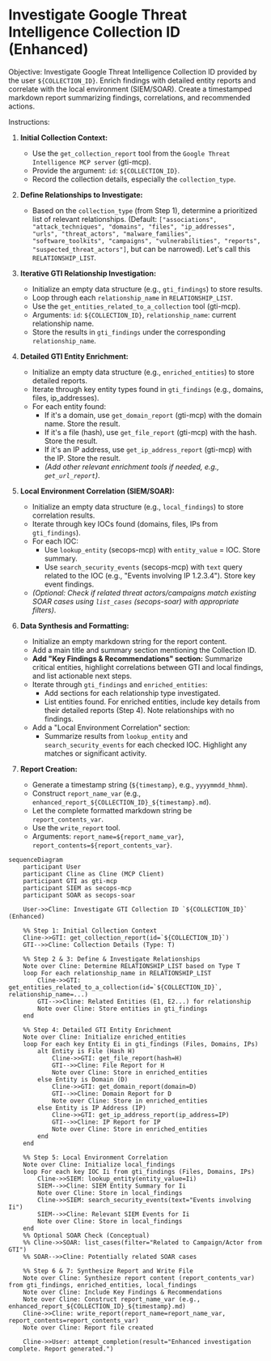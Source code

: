 # Investigate Google Threat Intelligence Collection ID (Enhanced)

Objective: Investigate Google Threat Intelligence Collection ID provided by the user `${COLLECTION_ID}`. Enrich findings with detailed entity reports and correlate with the local environment (SIEM/SOAR). Create a timestamped markdown report summarizing findings, correlations, and recommended actions.

Instructions:

1.  **Initial Collection Context:**
    *   Use the `get_collection_report` tool from the `Google Threat Intelligence MCP server` (gti-mcp).
    *   Provide the argument: `id`: `${COLLECTION_ID}`.
    *   Record the collection details, especially the `collection_type`.

2.  **Define Relationships to Investigate:**
    *   Based on the `collection_type` (from Step 1), determine a prioritized list of relevant relationships. (Default: `["associations", "attack_techniques", "domains", "files", "ip_addresses", "urls", "threat_actors", "malware_families", "software_toolkits", "campaigns", "vulnerabilities", "reports", "suspected_threat_actors"]`, but can be narrowed). Let's call this `RELATIONSHIP_LIST`.

3.  **Iterative GTI Relationship Investigation:**
    *   Initialize an empty data structure (e.g., `gti_findings`) to store results.
    *   Loop through each `relationship_name` in `RELATIONSHIP_LIST`.
    *   Use the `get_entities_related_to_a_collection` tool (gti-mcp).
    *   Arguments: `id`: `${COLLECTION_ID}`, `relationship_name`: current relationship name.
    *   Store the results in `gti_findings` under the corresponding `relationship_name`.

4.  **Detailed GTI Entity Enrichment:**
    *   Initialize an empty data structure (e.g., `enriched_entities`) to store detailed reports.
    *   Iterate through key entity types found in `gti_findings` (e.g., domains, files, ip_addresses).
    *   For each entity found:
        *   If it's a domain, use `get_domain_report` (gti-mcp) with the domain name. Store the result.
        *   If it's a file (hash), use `get_file_report` (gti-mcp) with the hash. Store the result.
        *   If it's an IP address, use `get_ip_address_report` (gti-mcp) with the IP. Store the result.
        *   *(Add other relevant enrichment tools if needed, e.g., `get_url_report`)*.

5.  **Local Environment Correlation (SIEM/SOAR):**
    *   Initialize an empty data structure (e.g., `local_findings`) to store correlation results.
    *   Iterate through key IOCs found (domains, files, IPs from `gti_findings`).
    *   For each IOC:
        *   Use `lookup_entity` (secops-mcp) with `entity_value` = IOC. Store summary.
        *   Use `search_security_events` (secops-mcp) with `text` query related to the IOC (e.g., "Events involving IP 1.2.3.4"). Store key event findings.
    *   *(Optional: Check if related threat actors/campaigns match existing SOAR cases using `list_cases` (secops-soar) with appropriate filters)*.

6.  **Data Synthesis and Formatting:**
    *   Initialize an empty markdown string for the report content.
    *   Add a main title and summary section mentioning the Collection ID.
    *   **Add "Key Findings & Recommendations" section:** Summarize critical entities, highlight correlations between GTI and local findings, and list actionable next steps.
    *   Iterate through `gti_findings` and `enriched_entities`:
        *   Add sections for each relationship type investigated.
        *   List entities found. For enriched entities, include key details from their detailed reports (Step 4). Note relationships with no findings.
    *   Add a "Local Environment Correlation" section:
        *   Summarize results from `lookup_entity` and `search_security_events` for each checked IOC. Highlight any matches or significant activity.

7.  **Report Creation:**
    *   Generate a timestamp string (`${timestamp}`, e.g., `yyyymmdd_hhmm`).
    *   Construct `report_name_var` (e.g., `enhanced_report_${COLLECTION_ID}_${timestamp}.md`).
    *   Let the complete formatted markdown string be `report_contents_var`.
    *   Use the `write_report` tool.
    *   Arguments: `report_name=${report_name_var}`, `report_contents=${report_contents_var}`.

```{mermaid}
sequenceDiagram
    participant User
    participant Cline as Cline (MCP Client)
    participant GTI as gti-mcp
    participant SIEM as secops-mcp
    participant SOAR as secops-soar

    User->>Cline: Investigate GTI Collection ID `${COLLECTION_ID}` (Enhanced)

    %% Step 1: Initial Collection Context
    Cline->>GTI: get_collection_report(id=`${COLLECTION_ID}`)
    GTI-->>Cline: Collection Details (Type: T)

    %% Step 2 & 3: Define & Investigate Relationships
    Note over Cline: Determine RELATIONSHIP_LIST based on Type T
    loop For each relationship_name in RELATIONSHIP_LIST
        Cline->>GTI: get_entities_related_to_a_collection(id=`${COLLECTION_ID}`, relationship_name=...)
        GTI-->>Cline: Related Entities (E1, E2...) for relationship
        Note over Cline: Store entities in gti_findings
    end

    %% Step 4: Detailed GTI Entity Enrichment
    Note over Cline: Initialize enriched_entities
    loop For each key Entity Ei in gti_findings (Files, Domains, IPs)
        alt Entity is File (Hash H)
            Cline->>GTI: get_file_report(hash=H)
            GTI-->>Cline: File Report for H
            Note over Cline: Store in enriched_entities
        else Entity is Domain (D)
            Cline->>GTI: get_domain_report(domain=D)
            GTI-->>Cline: Domain Report for D
            Note over Cline: Store in enriched_entities
        else Entity is IP Address (IP)
            Cline->>GTI: get_ip_address_report(ip_address=IP)
            GTI-->>Cline: IP Report for IP
            Note over Cline: Store in enriched_entities
        end
    end

    %% Step 5: Local Environment Correlation
    Note over Cline: Initialize local_findings
    loop For each key IOC Ii from gti_findings (Files, Domains, IPs)
        Cline->>SIEM: lookup_entity(entity_value=Ii)
        SIEM-->>Cline: SIEM Entity Summary for Ii
        Note over Cline: Store in local_findings
        Cline->>SIEM: search_security_events(text="Events involving Ii")
        SIEM-->>Cline: Relevant SIEM Events for Ii
        Note over Cline: Store in local_findings
    end
    %% Optional SOAR Check (Conceptual)
    %% Cline->>SOAR: list_cases(filter="Related to Campaign/Actor from GTI")
    %% SOAR-->>Cline: Potentially related SOAR cases

    %% Step 6 & 7: Synthesize Report and Write File
    Note over Cline: Synthesize report content (report_contents_var) from gti_findings, enriched_entities, local_findings
    Note over Cline: Include Key Findings & Recommendations
    Note over Cline: Construct report_name_var (e.g., enhanced_report_${COLLECTION_ID}_${timestamp}.md)
    Cline->>Cline: write_report(report_name=report_name_var, report_contents=report_contents_var)
    Note over Cline: Report file created

    Cline->>User: attempt_completion(result="Enhanced investigation complete. Report generated.")
